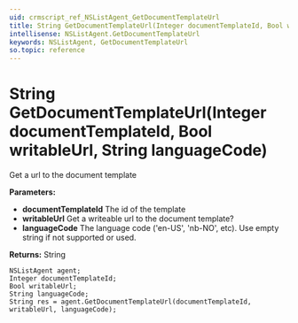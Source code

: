 ```yaml
---
uid: crmscript_ref_NSListAgent_GetDocumentTemplateUrl
title: String GetDocumentTemplateUrl(Integer documentTemplateId, Bool writableUrl, String languageCode)
intellisense: NSListAgent.GetDocumentTemplateUrl
keywords: NSListAgent, GetDocumentTemplateUrl
so.topic: reference
---
```


# String GetDocumentTemplateUrl(Integer documentTemplateId, Bool writableUrl, String languageCode)

Get a url to the document template

**Parameters:**
 - **documentTemplateId** The id of the template
 - **writableUrl** Get a writeable url to the document template?
 - **languageCode** The language code ('en-US', 'nb-NO', etc). Use empty string if not supported or used.

**Returns:** String

```crmscript
NSListAgent agent;
Integer documentTemplateId;
Bool writableUrl;
String languageCode;
String res = agent.GetDocumentTemplateUrl(documentTemplateId, writableUrl, languageCode);
```


